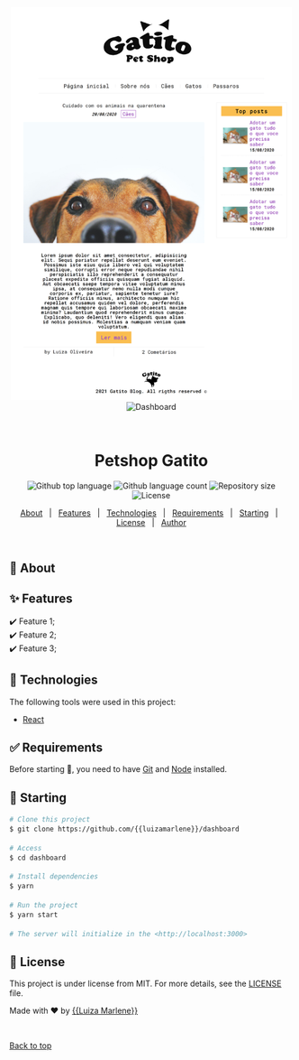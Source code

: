 <div align="center" id="top"> 
  <img src="assets/img/desktop_readme.png" alt="Dashboard" width=500px/>
  <img src="assets/img/desktop2_readme.png" alt="Dashboard" width=500px />

  &#xa0;

  <!-- <a href="https://dashboard.netlify.app">Demo</a> -->
</div>

<h1 align="center">Petshop Gatito</h1>

<p align="center">
  <img alt="Github top language" src="https://img.shields.io/github/languages/top/{{luizamarlene}}/Petshop_gatito?color=56BEB8">

  <img alt="Github language count" src="https://img.shields.io/github/languages/count/{{luizamarlene}}/Petshop_gatito?color=56BEB8">

  <img alt="Repository size" src="https://img.shields.io/github/repo-size/{{luizamarlene}}/Petshop_gatito?color=56BEB8">

  <img alt="License" src="https://img.shields.io/github/license/{{luizamarlene}}/Petshop_gatito?color=56BEB8">

  <!-- <img alt="Github issues" src="https://img.shields.io/github/issues/{{YOUR_GITHUB_USERNAME}}/dashboard?color=56BEB8" /> -->

  <!-- <img alt="Github forks" src="https://img.shields.io/github/forks/{{YOUR_GITHUB_USERNAME}}/dashboard?color=56BEB8" /> -->

  <!-- <img alt="Github stars" src="https://img.shields.io/github/stars/{{YOUR_GITHUB_USERNAME}}/dashboard?color=56BEB8" /> -->
</p>

<!-- Status -->

<!-- <h4 align="center"> 
	🚧  Dashboard 🚀 Under construction...  🚧
</h4> 

<hr> -->

<p align="center">
  <a href="#dart-about">About</a> &#xa0; | &#xa0; 
  <a href="#sparkles-features">Features</a> &#xa0; | &#xa0;
  <a href="#rocket-technologies">Technologies</a> &#xa0; | &#xa0;
  <a href="#white_check_mark-requirements">Requirements</a> &#xa0; | &#xa0;
  <a href="#checkered_flag-starting">Starting</a> &#xa0; | &#xa0;
  <a href="#memo-license">License</a> &#xa0; | &#xa0;
  <a href="https://github.com/{{luizamarlene}}" target="_blank">Author</a>
</p>

<br>

## :dart: About ##



## :sparkles: Features ##

:heavy_check_mark: Feature 1;\
:heavy_check_mark: Feature 2;\
:heavy_check_mark: Feature 3;

## :rocket: Technologies ##

The following tools were used in this project:

- [React](https://pt-br.reactjs.org/)

## :white_check_mark: Requirements ##

Before starting :checkered_flag:, you need to have [Git](https://git-scm.com) and [Node](https://nodejs.org/en/) installed.

## :checkered_flag: Starting ##

```bash
# Clone this project
$ git clone https://github.com/{{luizamarlene}}/dashboard

# Access
$ cd dashboard

# Install dependencies
$ yarn

# Run the project
$ yarn start

# The server will initialize in the <http://localhost:3000>
```

## :memo: License ##

This project is under license from MIT. For more details, see the [LICENSE](LICENSE.md) file.


Made with :heart: by <a href="https://github.com/{{luizamarlene}}" target="_blank">{{Luiza Marlene}}</a>

&#xa0;

<a href="#top">Back to top</a>
